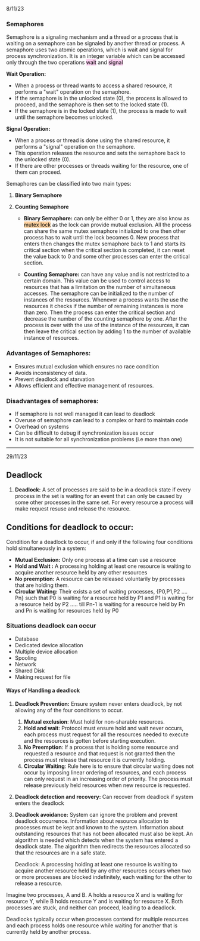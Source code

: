 8/11/23
### Semaphores
Semaphore is a signaling mechanism  and a thread or a process that is waiting on a semaphore can be signaled by another thread or process. A semaphore uses two atomic operations, which is wait and signal for process synchronization. It is an integer variable which can be accessed only through the two operations <mark style="background: #FFB8EBA6;">wait</mark> and <mark style="background: #FFB8EBA6;">signal</mark>

**Wait Operation:**

- When a process or thread wants to access a shared resource, it performs a "wait" operation on the semaphore.
- If the semaphore is in the unlocked state (0), the process is allowed to proceed, and the semaphore is then set to the locked state (1).
- If the semaphore is in the locked state (1), the process is made to wait until the semaphore becomes unlocked.

**Signal Operation:**

- When a process or thread is done using the shared resource, it performs a "signal" operation on the semaphore.
- This operation releases the resource and sets the semaphore back to the unlocked state (0).
- If there are other processes or threads waiting for the resource, one of them can proceed.

Semaphores can be classified into two main types:
1. **Binary Semaphore** 
2. **Counting Semaphore** 

	- **Binary Semaphore:** can only be either 0 or 1, they are also know as <mark style="background: #FFB86CA6;">mutex lock</mark> as the lock can provide mutual exclusion. All the process can share the same mutex semaphore initialized to one then other process has to wait until the lock becomes 0. New process that enters then changes the mutex semaphore back to 1 and starts its critical section when the critical section is completed, it can reset the value back to 0 and some other processes can enter the critical section. 


	- **Counting Semaphore:** can have any value and is not restricted to a certain domain. This value can be used to control access to resources that has a limitation on the number of simultaneous accesses. The semaphore can be initialized to the number of instances of the resources. Whenever a process wants the use the resources it checks if the number of remaining instances is more than zero.  Then the process can enter the critical section and decrease the number of the counting semaphore by one. After the process is over with the use of the instance of the resources, it can then leave the critical section by adding 1 to the number of available instance of resources.  


### Advantages of Semaphores:
- Ensures mutual exclusion which ensures no race condition
- Avoids inconsistency of data. 
- Prevent deadlock and starvation
- Allows efficient and effective management of resources. 

### Disadvantages of semaphores:
- If semaphore is not well managed it can lead to deadlock
- Overuse of semaphore can lead to a complex or hard to maintain code
- Overhead on systems
- Can be difficult to debug if synchronization issues occur
- It is not suitable for all synchronization problems (i.e more than one)

---
29/11/23
## Deadlock
1. **Deadlock:**
A set of processes are said to be in a deadlock state if every process in the set is waiting for an event that can only be caused by some other processes in the same set. For every resource a process will make request resuse and release the resource. 

## Conditions for deadlock to occur:
Condition for a deadlock to occur, if and only if the following four conditions hold simultaneously in a system:
- **Mutual Exclusion:** Only one process at a time can use a resource
- **Hold and Wait :** A processing holding at least one resource is waiting to acquire another resource held by any other resources
- **No preemption:** A resource can be released voluntarily by processes that are holding them.
- **Circular Waiting:** Their exists a set of waiting processes, {P0,P1,P2 .... Pn} such that P0 is waiting for a resource held by P1 and P1 is waiting for a resource held by P2 ..... till Pn-1 is waiting for a resource held by Pn and Pn is waiting for resources held by P0

### Situations deadlock can occur
- Database
- Dedicated device allocation
- Multiple device allocation
- Spooling
- Network
- Shared Disk
- Making request for file

#### Ways of Handling a deadlock
1. **Deadlock Prevention:** Ensure system never enters deadlock, by not allowing any of the four conditions to occur.
	1. **Mutual exclusion**: Must hold for non-sharable resources.
	2. **Hold and wait**: Protocol must ensure hold and wait never occurs, each process must request for all the resources needed to execute and the resources is gotten before starting execution.  
	3. **No Preemption**: If a process that is holding some resource and requested a resource and that request is not granted then the process must release that resource it is currently holding. 
	4. **Circular Waiting**: Rule here is to ensure that circular waiting does not occur by imposing linear ordering of resources, and each process can only request in an increasing order of priority. The process must release previously held resources when new resource is requested. 

2. **Deadlock detection and recovery:** Can recover from deadlock if system enters the deadlock
3. **Deadlock avoidance:** System can ignore the problem and prevent deadlock occurrence. Information about resource allocation to processes must be kept and known to the system. Information about outstanding resources that has not been allocated must also be kept. An algorithm is needed which detects when the system has entered a deadlock state. The algorithm then redirects the resources allocated so that the resources are in a safe state. 




   Deadlock: A processing holding at least one resource is waiting to acquire another resource held by any other resources occurs when two or more processes are blocked indefinitely, each waiting for the other to release a resource.
	 
 Imagine two processes, A and B. A holds a resource X and is waiting for resource Y, while B holds resource Y and is waiting for resource X. Both processes are stuck, and neither can proceed, leading to a deadlock.
	 
Deadlocks typically occur when processes contend for multiple resources and each process holds one resource while waiting for another that is currently held by another process.
	